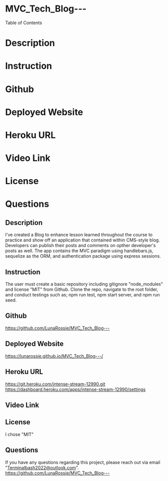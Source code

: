 # MVC_Tech_Blog---

Table of Contents
# Description
# Instruction
# Github 
# Deployed Website
# Heroku URL
# Video Link
# License
# Questions

## Description

I've created a Blog to enhance lesson learned throughout the course to practice and show off an application that contained within CMS-style blog. Developers can publish their posts and comments on opther developer's posts as well. The app contains the MVC paradigm using handlebars.js, sequelize as the ORM, and authentication package using express sessions.

## Instruction

The user must create a basic repository including gitignore "node_modules" and license "MIT" from Github. Clone the repo, navigate to the root folder, and conduct testings such as; npm run test, npm start server, and npm run seed.

## Github

https://github.com/LunaRossie/MVC_Tech_Blog---

## Deployed Website

https://lunarossie.github.io/MVC_Tech_Blog---/


## Heroku URL

https://git.heroku.com/intense-stream-12990.git
https://dashboard.heroku.com/apps/intense-stream-12990/settings


## Video Link



## License

I chose "MIT"


## Questions

If you have any questions regarding this project, please reach out via email "Terminalbash2022@outlook.com". https://github.com/LunaRossie/MVC_Tech_Blog---